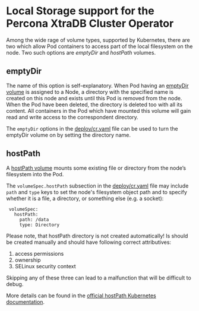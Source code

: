 Local Storage support for the Percona XtraDB Cluster Operator
===============================================================================

Among the wide rage of volume types, supported by Kubernetes, there are two which allow Pod containers to access part of the local filesystem on the node. Two such options are *emptyDir* and *hostPath* volumes.

emptyDir
-------------------------------------------------------------------------------

The name of this option is self-explanatory. When Pod having an [emptyDir volume](https://kubernetes.io/docs/concepts/storage/volumes/#emptydir) is assigned to a Node, a directory with the specified name is created on this node and exists until this Pod is removed from the node. When the Pod have been deleted, the directory is deleted too with all its content. All containers in the Pod which have mounted this volume will gain read and write access to the correspondent directory.

The ``emptyDir`` options in the [deploy/cr.yaml](https://github.com/percona/percona-xtradb-cluster-operator/blob/master/deploy/cr.yaml) file can be used to turn the emptyDir volume on by setting the directory name.

hostPath
-------------------------------------------------------------------------------

A [hostPath volume](https://kubernetes.io/docs/concepts/storage/volumes/#hostpath) mounts some existing file or directory from the node’s filesystem into the Pod.

The ``volumeSpec.hostPath`` subsection in the [deploy/cr.yaml](https://github.com/percona/percona-xtradb-cluster-operator/blob/master/deploy/cr.yaml) file may include ``path`` and ``type`` keys to set the node's filesystem object path and to specify whether it is a file, a directory, or something else (e.g. a socket):

   ```
    volumeSpec:
      hostPath:
        path: /data
        type: Directory
   ```

Please note, that hostPath directory is not created automatically! Is should be created manually and should have following correct attributives: 
1. access permissions 
2. ownership
3. SELinux security context

Skipping any of these three can lead to a malfunction that will be difficult to debug.

More details can be found in the [official hostPath Kubernetes documentation](https://kubernetes.io/docs/concepts/storage/volumes/#hostpath).
